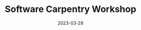 ---
title: Software Carpentry Workshop
date: 2023-03-28
end_date: 2023-03-28
instructors:
- Sarah Lucas
- Pat Schloss
- Gracey Kenney
helpers:
- Sarah Arcos
- Chris Gates
- Adena Collens
- Allison Mason
site: https://UMCarpentries.github.io/2023-03-28-UMich
etherpad: 
eventbrite: 570933837477
material: R for Plotting, The Unix Shell, Intro to git & GitHub, R for Data Analysis, Writing Reports with R Markdown
audience: 
---